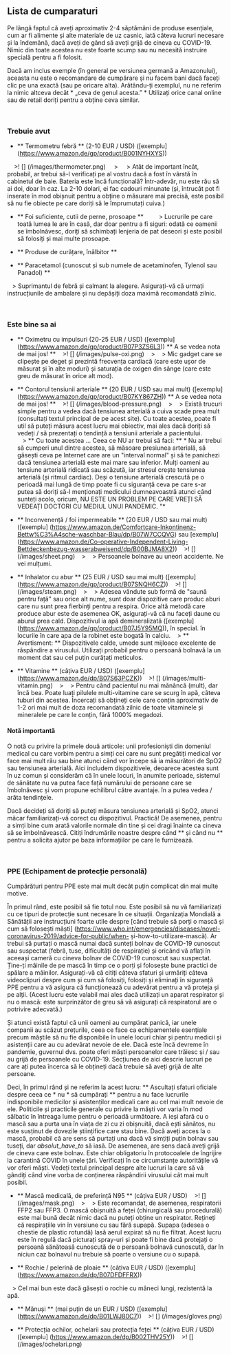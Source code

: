 ## Lista de cumparaturi

Pe lângă faptul că aveți aproximativ 2-4 săptămâni de produse esențiale, cum ar fi alimente și alte materiale de uz casnic, iată câteva lucruri necesare și la îndemână, dacă aveți de gând să aveți grijă de cineva cu COVID-19. Nimic din toate acestea nu este foarte scump sau nu necesită instruire specială pentru a fi folosit.

Dacă am inclus exemple (în general pe versiunea germană a Amazonului), aceasta nu este o recomandare de cumpărare și nu facem bani dacă faceți clic pe una exactă (sau pe oricare alta). Arătându-ți exemplul, nu ne referim la nimic altceva decât * „ceva de genul acesta.” * Utilizați orice canal online sau de retail doriți pentru a obține ceva similar.

&nbsp;

### Trebuie avut

* ** Termometru febră ** (2-10 EUR / USD) ([exemplu] (https://www.amazon.de/gp/product/B001NYHXYS))

    >! [] (/images/thermometer.png)
    >
    > Atât de important încât, probabil, ar trebui să-l verificați pe al vostru dacă a fost în vârstă în cabinetul de baie. Bateria este încă funcțională? Într-adevăr, nu este rău să ai doi, doar în caz. La 2-10 dolari, ei fac cadouri minunate (și, întrucât pot fi inserate în mod obișnuit pentru a obține o măsurare mai precisă, este posibil să nu fie obiecte pe care doriți să le împrumutați cuiva.)

* ** Foi suficiente, cutii de perne, prosoape **
   
    > Lucrurile pe care toată lumea le are în casă, dar doar pentru a fi siguri: odată ce oamenii se îmbolnăvesc, doriți să schimbați lenjeria de pat deseori și este posibil să folosiți și mai multe prosoape.
   
* ** Produse de curățare, înălbitor **

* ** Paracetamol (cunoscut și sub numele de acetaminofen, Tylenol sau Panadol) **

   > Suprimantul de febră și calmant la alegere. Asigurați-vă că urmați instrucțiunile de ambalare și nu depășiți doza maximă recomandată zilnic.

&nbsp;

### Este bine sa ai

* ** Oximetru cu impulsuri (20-25 EUR / USD) ([exemplu] (https://www.amazon.de/gp/product/B07P3ZS6L3)) ** A se vedea nota de mai jos! **
   >! [] (/images/pulse-oxi.png)
   >
   > Mic gadget care se clipește pe deget și prezintă frecvența cardiacă (care este ușor de măsurat și în alte moduri) și saturația de oxigen din sânge (care este greu de măsurat în orice alt mod).

* ** Contorul tensiunii arteriale ** (20 EUR / USD sau mai mult) ([exemplu] (https://www.amazon.de/gp/product/B07KY867ZH)) ** A se vedea nota de mai jos! **
   >! [] (/images/blood-pressure.png)
   >
   > Există trucuri simple pentru a vedea dacă tensiunea arterială a cuiva scade prea mult (consultați textul principal de pe acest site). Cu toate acestea, poate fi util să puteți măsura acest lucru mai obiectiv, mai ales dacă doriți să vedeți / să prezentați o tendință a tensiunii arteriale a pacientului. <br>
   > ** Cu toate acestea ... Ceea ce NU ar trebui să faci: ** * Nu ar trebui să cumperi unul dintre acestea, să măsoare presiunea arterială, să găsești ceva pe Internet care are un "interval normal" și să te panichezi dacă tensiunea arterială este mai mare sau inferior. Mulți oameni au tensiune arterială ridicată sau scăzută, iar stresul crește tensiunea arterială (și ritmul cardiac). Deși o tensiune arterială crescută pe o perioadă mai lungă de timp poate fi cu siguranță ceva pe care s-ar putea să doriți să-l menționați medicului dumneavoastră atunci când sunteți acolo, oricum, NU ESTE UN PROBLEM PE CARE VREȚI SĂ VEDEAȚI DOCTORI CU MEDIUL UNUI PANDEMIC. "*
   
* ** Inconvenență / foi impermeabile ** (20 EUR / USD sau mai mult) ([exemplu] (https://www.amazon.de/Comfortcare-Inkontinenz-Bettw%C3%A4sche-waschbar-Blau/dp/B07W7CCQVG) sau [exemplu] (https://www.amazon.de/Co-operative-Independent-Living-Bettdeckenbezug-wasserabweisend/dp/B00BJMA8X2))
   >! [] (/images/sheet.png)
   >
   > Persoanele bolnave au uneori accidente. Ne vei mulțumi.

* ** Inhalator cu abur ** (25 EUR / USD sau mai mult) ([exemplu] (https://www.amazon.de/gp/product/B07SNQH6CZ))
   >! [] (/images/steam.png)
   >
   > Adesea vândute sub formă de "saună pentru față" sau orice alt nume, sunt doar dispozitive care produc aburi care nu sunt prea fierbinți pentru a respira. Orice altă metodă care produce abur este de asemenea OK, asigurați-vă că nu faceți daune cu aburul prea cald. Dispozitivul ia apă demineralizată ([exemplu] (https://www.amazon.de/gp/product/B07J5Y95MQ)), în special. în locurile în care apa de la robinet este bogată în calciu.
   > ** Avertisment: ** Dispozitivele calde, umede sunt mijloace excelente de răspândire a virusului. Utilizați probabil pentru o persoană bolnavă la un moment dat sau cel puțin curățați meticulos.

* ** Vitamine ** (câțiva EUR / USD) ([exemplu] (https://www.amazon.de/dp/B07S63PCZK))
   >! [] (/images/multi-vitamin.png)
   >
   > Pentru când pacientul nu mai mănâncă (mult), dar încă bea. Poate luați pilulele multi-vitamine care se scurg în apă, câteva tuburi din acestea. Încercați să obțineți cele care conțin aproximativ de 1-2 ori mai mult de doza recomandată zilnic de toate vitaminele și mineralele pe care le conțin, fără 1000% megadozi.

#### Notă importantă

O notă cu privire la primele două articole: unii profesioniști din domeniul medical cu care vorbim pentru a simți cei care nu sunt pregătiți medical vor face mai mult rău sau bine atunci când vor începe să ia măsurători de SpO2 sau tensiunea arterială. Aici includem dispozitivele, deoarece acestea sunt în uz comun și considerăm că în unele locuri, în anumite perioade, sistemul de sănătate nu va putea face față numărului de persoane care se îmbolnăvesc și vom propune echilibrul către avantaje. în a putea vedea / arăta tendințele.

Dacă decideți să doriți să puteți măsura tensiunea arterială și SpO2, atunci măcar familiarizați-vă corect cu dispozitivul. Practică! De asemenea, pentru a simți bine cum arată valorile normale din tine și cei dragi înainte ca cineva să se îmbolnăvească. Citiți îndrumările noastre despre când ** și când nu ** pentru a solicita ajutor pe baza informațiilor pe care le furnizează.

&nbsp;

### PPE (Echipament de protecție personală)

Cumpărături pentru PPE este mai mult decât puțin complicat din mai multe motive.

În primul rând, este posibil să fie totul nou. Este posibil să nu vă familiarizați cu ce tipuri de protecție sunt necesare în ce situații. Organizația Mondială a Sănătății are instrucțiuni foarte utile despre [când trebuie să porți o mască și cum să folosești măști] (https://www.who.int/emergencies/diseases/novel-coronavirus-2019/advice-for-public/when- și-how-to-utilizare-mască). Ar trebui să purtați o mască numai dacă sunteți bolnav de COVID-19 cunoscut sau suspectat (febră, tuse, dificultăți de respirație) și oricând vă aflați în aceeași cameră cu cineva bolnav de COVID-19 cunoscut sau suspectat. Ține-ți mâinile de pe mască în timp ce o porți și folosește bune practici de spălare a mâinilor. Asigurați-vă că citiți câteva sfaturi și urmăriți câteva videoclipuri despre cum și cum să folosiți, folosiți și eliminați în siguranță PPE pentru a vă asigura că funcționează cu adevărat pentru a vă proteja și pe alții. (Acest lucru este valabil mai ales dacă utilizați un aparat respirator și nu o mască: este surprinzător de greu să vă asigurați că respiratorul are o potrivire adecvată.)

Și atunci există faptul că unii oameni au cumpărat panică, iar unele companii au scăzut prețurile, ceea ce face ca echipamentele esențiale precum măștile să nu fie disponibile în unele locuri chiar și pentru medicii și asistenții care au cu adevărat nevoie de ele. Dacă este încă devreme în pandemie, guvernul dvs. poate oferi măști persoanelor care trăiesc și / sau au grijă de persoanele cu COVID-19. Secțiunea de aici descrie lucruri pe care ați putea încerca să le obțineți dacă trebuie să aveți grijă de alte persoane.

Deci, în primul rând și ne referim la acest lucru: ** Ascultați sfaturi oficiale despre ceea ce * nu * să cumpărați ** pentru a nu face lucrurile indisponibile medicilor și asistenților medicali care au cel mai mult nevoie de ele. Politicile și practicile generale cu privire la măști vor varia în mod sălbatic în întreaga lume pentru o perioadă următoare. A ieși afară cu o mască sau a purta una în viața de zi cu zi obișnuită, dacă ești sănătos, nu este susținut de dovezile științifice care stau bine. Dacă aveți acces la o mască, probabil că are sens să purtați una dacă vă simțiți puțin bolnav sau tuseți, dar _absolut_have_to_ să iasă. De asemenea, are sens dacă aveți grijă de cineva care este bolnav. Este chiar obligatoriu în protocoalele de îngrijire la carantină COVID în unele țări. Verificați în ce circumstanțe autoritățile vă vor oferi măști. Vedeți textul principal despre alte lucruri la care să vă gândiți când vine vorba de conținerea răspândirii virusului cât mai mult posibil.

* ** Mască medicală, de preferință N95 ** (câțiva EUR / USD)
   >! [] (/images/mask.png)
   >
   > Este recomandat, de asemenea, respiratorii FFP2 sau FFP3. O mască obișnuită a feței (chirurgicală sau procedurală) este mai bună decât nimic dacă nu puteți obține un respirator. Rețineți că respirațiile vin în versiune cu sau fără supapă. Supapa (adesea o chestie de plastic rotundă) lasă aerul expirat să nu fie filtrat. Acest lucru este în regulă dacă picturați spray-uri și poate fi bine dacă protejați o persoană sănătoasă cunoscută de o persoană bolnavă cunoscută, dar în niciun caz bolnavul nu trebuie să poarte o versiune cu o supapă.

* ** Rochie / pelerină de ploaie ** (câțiva EUR / USD) ([exemplu] (https://www.amazon.de/dp/B07DFDFFRX))

   > Cel mai bun este dacă găsești o rochie cu mâneci lungi, rezistentă la apă.

* ** Mănuși ** (mai puțin de un EUR / USD) ([exemplu] (https://www.amazon.de/dp/B01LWJ80C7))
   >! [] (/images/gloves.png)

* ** Protecția ochilor, ochelarii sau protecția feței ** (câțiva EUR / USD) ([exemplu] (https://www.amazon.de/dp/B002THV25Y))
   >! [] (/images/ochelari.png)
